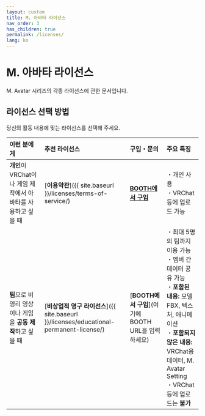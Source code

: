 ```yaml
---
layout: custom
title: M. 아바타 라이선스
nav_order: 3
has_children: true
permalink: /licenses/
lang: ko
---
```


# M. 아바타 라이선스

M. Avatar 시리즈의 각종 라이선스에 관한 문서입니다.

## 라이선스 선택 방법

당신의 활동 내용에 맞는 라이선스를 선택해 주세요.

| 이런 분에게 | 추천 라이선스 | 구입・문의 | 주요 특징 |
| :--- | :--- | :--- | :--- |
| **개인**이 VRChat이나 게임 제작에서 아바타를 사용하고 싶을 때 | [**이용약관**]({{ site.baseurl }}/licenses/terms-of-service/) | [**BOOTH에서 구입**](https://booth.pm/ja/items/6504220) | ・개인 사용<br>・VRChat 등에 업로드 가능 |
| **팀**으로 비영리 영상이나 게임을 **공동 제작**하고 싶을 때 | [**비상업적 영구 라이선스**]({{ site.baseurl }}/licenses/educational-permanent-license/) | [**BOOTH에서 구입**](여기에 BOOTH URL을 입력하세요) | ・최대 5명의 팀까지 이용 가능<br>・멤버 간 데이터 공유 가능<br>・**포함된 내용:** 모델 FBX, 텍스처, 애니메이션<br>・**포함되지 않은 내용:** VRChat용 데이터, M. Avatar Setting<br>・VRChat 등에 업로드는 **불가** | 